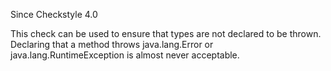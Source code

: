 Since Checkstyle 4.0

This check can be used to ensure that types are not declared to be thrown. Declaring that a method throws java.lang.Error or java.lang.RuntimeException is almost never acceptable.